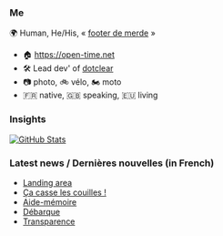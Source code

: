 ### Me

🌍 Human, He/His, « [footer de merde](https://open-time.net/post/2013/07/17/La-veritable-histoire-du-Footer-de-merde-) » 
* 🏠 https://open-time.net 
* 🛠️ Lead dev' of [dotclear](https://git.dotclear.org/dev/dotclear)
* 📷 photo, 🚲 vélo, 🏍️ moto 
* 🇫🇷 native, 🇬🇧 speaking, 🇪🇺 living

### Insights

[![GitHub Stats](https://github-readme-stats-sigma-five.vercel.app/api?username=franck-paul)](https://github.com/franck-paul)

### Latest news / Dernières nouvelles (in French)

<!-- BLOG-POST-LIST:START -->
- [Landing area](https://open-time.net/post/2024/05/13/Landing-area)
- [Ça casse les couilles !](https://open-time.net/post/2024/05/12/Ca-casse-les-couilles-)
- [Aide-mémoire](https://open-time.net/post/2024/05/11/Aide-memoire)
- [Débarque](https://open-time.net/post/2024/05/10/Debarque)
- [Transparence](https://open-time.net/post/2024/05/09/Transparence)
<!-- BLOG-POST-LIST:END -->
